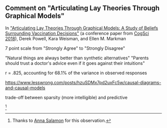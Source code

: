 ## Comment on "Articulating Lay Theories Through Graphical Models"

In ["Articulating Lay Theories Through Graphical Models: A Study of Beliefs Surrounding Vaccination Decisions"](http://www.derekmpowell.com/publication/lay-theories-cogsci) (a conference paper from [CogSci 2018](https://cognitivesciencesociety.org/past-conferences/)), Derek Powell, Kara Weisman, and Ellen M. Markman




7 point scale from "Strongly Agree" to "Strongly Disagree"

"Natural things are always better than synthetic alternatives"
"Parents should trust a doctor's advice even if it goes against their intuitions"

r = .825, accounting for 68.1% of the variance in observed responses


https://www.lesswrong.com/posts/hzuSDMx7pd2uxFc5w/causal-diagrams-and-causal-models

trade-off between sparsity (more intelligible) and predictive

[^crux]

[^crux]: Thanks to [Anna Salamon](https://www.lesswrong.com/users/annasalamon) for this observation.
